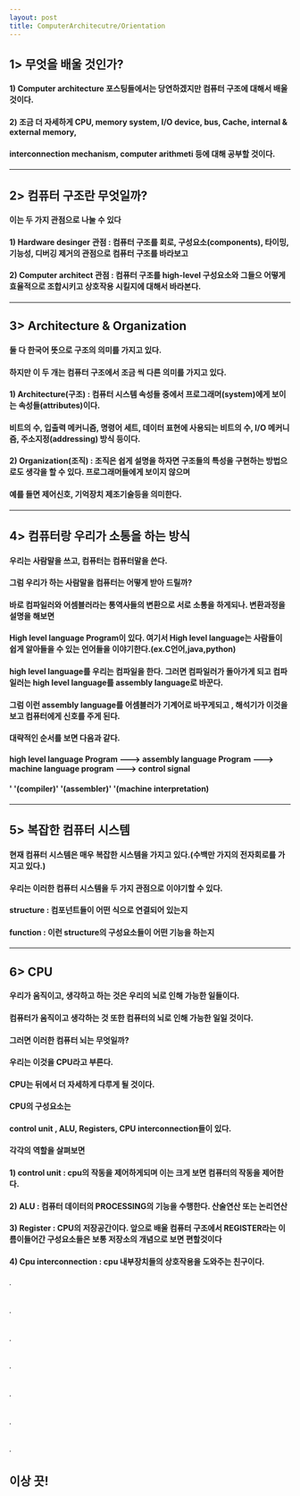 ```yaml
---
layout: post
title: ComputerArchitecutre/Orientation
---
```

## 1> 무엇을 배울 것인가? 
#### 1) Computer architecture 포스팅들에서는 당연하겠지만 컴퓨터 구조에 대해서 배울 것이다.
#### 2) 조금 더 자세하게 CPU, memory system, I/O device, bus, Cache, internal & external memory,
####    interconnection mechanism, computer arithmeti 등에 대해 공부할 것이다. 
---
## 2> 컴퓨터 구조란 무엇일까?
#### 이는 두 가지 관점으로 나눌 수 있다
#### 1) Hardware desinger 관점 : 컴퓨터 구조를 회로, 구성요소(components), 타이밍, 기능성, 디버깅 제거의 관점으로 컴퓨터 구조를 바라보고
#### 2) Computer architect 관점 : 컴퓨터 구조를 high-level 구성요소와 그들으 어떻게 효율적으로 조합시키고 상호작용 시킬지에 대해서 바라본다.
---
## 3> Architecture & Organization
#### 둘 다 한국어 뜻으로 구조의 의미를 가지고 있다.
#### 하지만 이 두 개는 컴퓨터 구조에서 조금 씩 다른 의미를 가지고 있다.
#### 1) Architecture(구조) : 컴퓨터 시스템 속성들 중에서 프로그래머(system)에게 보이는 속성들(attributes)이다.
#### 비트의 수, 입출력 메커니즘, 명령어 세트, 데이터 표현에 사용되는 비트의 수, I/O 메커니즘, 주소지정(addressing) 방식 등이다.
#### 2) Organization(조직) : 조직은 쉽게 설명을 하자면 구조들의 특성을 구현하는 방법으로도 생각을 할 수 있다. 프로그래머들에게 보이지 않으며
####                         예를 들면 제어신호, 기억장치 제조기술등을 의미한다.
---
## 4> 컴퓨터랑 우리가 소통을 하는 방식
#### 우리는 사람말을 쓰고, 컴퓨터는 컴퓨터말을 쓴다.
#### 그럼 우리가 하는 사람말을 컴퓨터는 어떻게 받아 드릴까?
#### 바로 컴파일러와 어셈블러라는 통역사들의 변환으로 서로 소통을 하게되나. 변환과정을 설명을 해보면
#### High level language Program이 있다. 여기서 High level language는 사람들이 쉽게 알아들을 수 있는 언어들을 이야기한다.(ex.C언어,java,python)
#### high level language를 우리는 컴파일을 한다. 그러면 컴파일러가 돌아가게 되고 컴파일러는 high level language를 assembly language로 바꾼다.
#### 그럼 이런 assembly language를 어셈블러가 기계어로 바꾸게되고 , 해석기가 이것을 보고 컴퓨터에게 신호를 주게 된다.
#### 대략적인 순서를 보면 다음과 같다.
#### high level language Program ---> assembly language Program ---> machine language program ---> control signal
#### '                       '(compiler)'                     '(assembler)'           '(machine interpretation)
---
## 5> 복잡한 컴퓨터 시스템
#### 현재 컴퓨터 시스템은 매우 복잡한 시스템을 가지고 있다.(수백만 가지의 전자회로를 가지고 있다.)
#### 우리는 이러한 컴퓨터 시스템을 두 가지 관점으로 이야기할 수 있다.
#### structure : 컴포넌트들이 어떤 식으로 연결되어 있는지
#### function : 이런 structure의 구성요소들이 어떤 기능을 하는지
---
## 6> CPU
#### 우리가 움직이고, 생각하고 하는 것은 우리의 뇌로 인해 가능한 일들이다.
#### 컴퓨터가 움직이고 생각하는 것 또한 컴퓨터의 뇌로 인해 가능한 일일 것이다.
#### 그러면 이러한 컴퓨터 뇌는 무엇일까?
#### 우리는 이것을 CPU라고 부른다.
#### CPU는 뒤에서 더 자세하게 다루게 될 것이다.
#### CPU의 구성요소는
#### control unit , ALU, Registers, CPU interconnection들이 있다.
#### 각각의 역할을 살펴보면
#### 1) control unit : cpu의 작동을 제어하게되며 이는 크게 보면 컴퓨터의 작동을 제어한다.
#### 2) ALU : 컴퓨터 데이터의 PROCESSING의 기능을 수행한다. 산술연산 또는 논리연산
#### 3) Register : CPU의 저장공간이다. 앞으로 배울 컴퓨터 구조에서 REGISTER라는 이름이들어간 구성요소들은 보통 저장소의 개념으로 보면 편할것이다
#### 4) Cpu interconnection : cpu 내부장치들의 상호작용을 도와주는 친구이다.
###### .
###### .
###### .
###### .
###### .
###### .
###### . 
## 이상 끗!